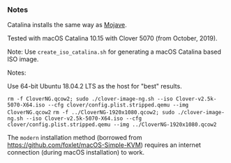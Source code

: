 ### Notes

Catalina installs the same way as [Mojave](../Mojave/README.md).

Tested with macOS Catalina 10.15 with Clover 5070 (from October, 2019).

Note: Use `create_iso_catalina.sh` for generating a macOS Catalina based ISO
image.

Notes:

Use 64-bit Ubuntu 18.04.2 LTS as the host for "best" results.

`rm -f CloverNG.qcow2; sudo ./clover-image-ng.sh --iso Clover-v2.5k-5070-X64.iso --cfg clover/config.plist.stripped.qemu --img CloverNG.qcow2`
`rm -f ../CloverNG-1920x1080.qcow2; sudo ./clover-image-ng.sh --iso Clover-v2.5k-5070-X64.iso --cfg clover/config.plist.stripped.qemu --img ../CloverNG-1920x1080.qcow2`

The `modern` installation method (borrowed from https://github.com/foxlet/macOS-Simple-KVM) requires an internet connection
(during macOS installation) to work.
